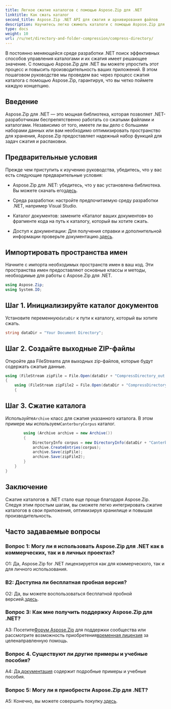```yaml
---
title: Легкое сжатие каталогов с помощью Aspose.Zip для .NET
linktitle: Как сжать каталог
second_title: Aspose.Zip .NET API для сжатия и архивирования файлов
description: Научитесь легко сжимать каталоги с помощью Aspose.Zip для .NET. Ускорьте разработку .NET за счет эффективной оптимизации места хранения.
type: docs
weight: 10
url: /ru/net/directory-and-folder-compression/compress-directory/
---
```

В постоянно меняющейся среде разработки .NET поиск эффективных способов управления каталогами и их сжатия имеет решающее значение. С помощью Aspose.Zip для .NET вы можете упростить этот процесс и повысить производительность ваших приложений. В этом пошаговом руководстве мы проведем вас через процесс сжатия каталога с помощью Aspose.Zip, гарантируя, что вы четко поймете каждую концепцию.

## Введение

Aspose.Zip для .NET — это мощная библиотека, которая позволяет .NET-разработчикам беспрепятственно работать со сжатыми файлами и каталогами. Независимо от того, имеете ли вы дело с большими наборами данных или вам необходимо оптимизировать пространство для хранения, Aspose.Zip предоставляет надежный набор функций для задач сжатия и распаковки.

## Предварительные условия

Прежде чем приступить к изучению руководства, убедитесь, что у вас есть следующие предварительные условия:

-  Aspose.Zip для .NET: убедитесь, что у вас установлена библиотека. Вы можете скачать его[здесь](https://releases.aspose.com/zip/net/).

- Среда разработки: настройте предпочитаемую среду разработки .NET, например Visual Studio.

- Каталог документов: замените «Каталог ваших документов» во фрагменте кода на путь к каталогу, который вы хотите сжать.

-  Доступ к документации: Для получения справки и дополнительной информации проверьте документацию.[здесь](https://reference.aspose.com/zip/net/).

## Импортировать пространства имен

Начните с импорта необходимых пространств имен в ваш код. Эти пространства имен предоставляют основные классы и методы, необходимые для работы с Aspose.Zip для .NET.

```csharp
using Aspose.Zip;
using System.IO;
```

## Шаг 1. Инициализируйте каталог документов

 Установите переменную`dataDir` к пути к каталогу, который вы хотите сжать.

```csharp
string dataDir = "Your Document Directory";
```

## Шаг 2. Создайте выходные ZIP-файлы

Откройте два FileStreams для выходных zip-файлов, которые будут содержать сжатые данные.

```csharp
using (FileStream zipFile = File.Open(dataDir + "CompressDirectory_out.zip", FileMode.Create))
{
    using (FileStream zipFile2 = File.Open(dataDir + "CompressDirectory2_out.zip", FileMode.Create))
    {
```

## Шаг 3. Сжатие каталога

 Используйте`Archive` класс для сжатия указанного каталога. В этом примере мы используем`CanterburyCorpus` каталог.

```csharp
        using (Archive archive = new Archive())
        {
            DirectoryInfo corpus = new DirectoryInfo(dataDir + "CanterburyCorpus");
            archive.CreateEntries(corpus);
            archive.Save(zipFile);
            archive.Save(zipFile2);
        }
    }
}
```

## Заключение

Сжатие каталогов в .NET стало еще проще благодаря Aspose.Zip. Следуя этим простым шагам, вы сможете легко интегрировать сжатие каталогов в свои приложения, оптимизируя хранилище и повышая производительность.

## Часто задаваемые вопросы

### Вопрос 1: Могу ли я использовать Aspose.Zip для .NET как в коммерческих, так и в личных проектах?

О1: Да, Aspose.Zip for .NET лицензируется как для коммерческого, так и для личного использования.

### В2: Доступна ли бесплатная пробная версия?

 О2: Да, вы можете воспользоваться бесплатной пробной версией.[здесь](https://releases.aspose.com/zip/net).

### Вопрос 3: Как мне получить поддержку Aspose.Zip для .NET?

 A3: Посетите[Форум Aspose.Zip](https://forum.aspose.com/c/zip/37) для поддержки сообщества или рассмотрите возможность приобретения[временная лицензия](https://purchase.aspose.com/temporary-license/) за целенаправленную помощь.

### Вопрос 4. Существуют ли другие примеры и учебные пособия?

 А4: Да,[документация](https://reference.aspose.com/zip/net/) содержит подробные примеры и учебные пособия.

### Вопрос 5: Могу ли я приобрести Aspose.Zip для .NET?

 A5: Конечно, вы можете совершить покупку.[здесь](https://purchase.aspose.com/buy).